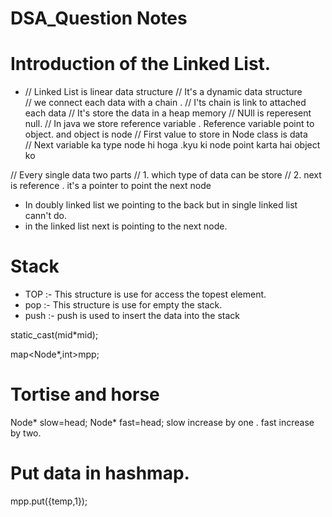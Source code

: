 # DSA_Question Notes

# Introduction of the Linked List.

- // Linked List is linear data structure 
// It's a dynamic data structure  
// we connect each data with a chain .
// I'ts chain is link to attached each data 
// It's store the data in a heap memory
// NUll is reperesent null.
// In java we store reference variable . Reference variable point to object. and object is node 
// First value to store in Node class  is data  
// Next variable ka type node hi hoga .kyu ki node point karta hai object ko 

// Every single data two parts
// 1. which type of data can be store
// 2. next is reference . it's a pointer to point the next node 
- In doubly linked list we pointing to the back but in single linked list cann't do.
- in the linked list next is pointing to the next node.


# Stack
- TOP :- This structure is use for access the topest element.
- pop :- This structure is use for empty the stack.
- push :- push is used to insert the data into the stack


static_cast<long long>(mid*mid);

map<Node*,int>mpp;


# Tortise and horse 
Node* slow=head;
Node* fast=head;
slow increase by one .
fast increase by two.

# Put data in hashmap.
mpp.put({temp,1});